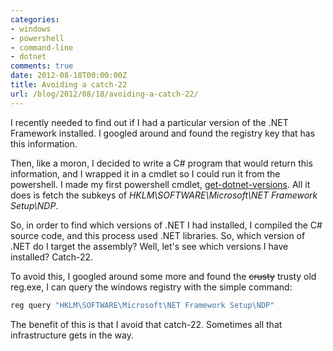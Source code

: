 ```yaml
---
categories:
- windows
- powershell
- command-line
- dotnet
comments: true
date: 2012-08-18T00:00:00Z
title: Avoiding a catch-22
url: /blog/2012/08/18/avoiding-a-catch-22/
---
```


I recently needed to find out if I had a particular version of the .NET
Framework installed. I googled around and found the registry key that
has this information.

Then, like a moron, I decided to write a C# program that would return
this information, and I wrapped it in a cmdlet so I could run it from
the powershell. I made my first powershell cmdlet,
[get-dotnet-versions](https://github.com/tlehman/get-dotnet-versions).
 All it does is fetch the subkeys of *HKLM\SOFTWARE\Microsoft\NET
Framework Setup\NDP*.

So, in order to find which versions of .NET I had installed, I compiled
the C# source code, and this process used .NET libraries. So, which
version of .NET do I target the assembly? Well, let's see which versions
I have installed? Catch-22.

To avoid this, I googled around some more and found the ~~crusty~~ trusty old reg.exe, I
can query the windows registry with the simple command:

``` bat
reg query "HKLM\SOFTWARE\Microsoft\NET Framework Setup\NDP"
```

The benefit of this is that I avoid that catch-22. Sometimes all that
infrastructure gets in the way.
